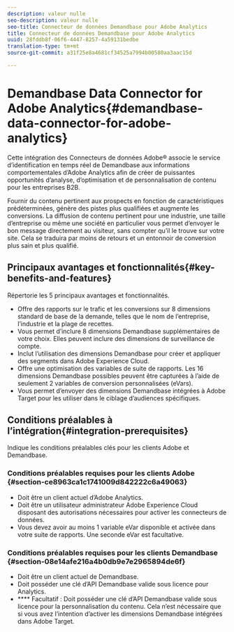```yaml
---
description: valeur nulle
seo-description: valeur nulle
seo-title: Connecteur de données Demandbase pour Adobe Analytics
title: Connecteur de données Demandbase pour Adobe Analytics
uuid: 28fddb8f-06f6-4447-8257-4a59131bedbe
translation-type: tm+mt
source-git-commit: a31f25e8a4681cf34525a7994b00580aa3aac15d

---
```



# Demandbase Data Connector for Adobe Analytics{#demandbase-data-connector-for-adobe-analytics}

Cette intégration des Connecteurs de données Adobe® associe le service d’identification en temps réel de Demandbase aux informations comportementales d’Adobe Analytics afin de créer de puissantes opportunités d’analyse, d’optimisation et de personnalisation de contenu pour les entreprises B2B.

Fournir du contenu pertinent aux prospects en fonction de caractéristiques prédéterminées, génère des pistes plus qualifiées et augmente les conversions. La diffusion de contenu pertinent pour une industrie, une taille d’entreprise ou même une société en particulier vous permet d’envoyer le bon message directement au visiteur, sans compter qu’il le trouve sur votre site. Cela se traduira par moins de retours et un entonnoir de conversion plus sain et plus qualifié.

## Principaux avantages et fonctionnalités{#key-benefits-and-features}

Répertorie les 5 principaux avantages et fonctionnalités.

* Offre des rapports sur le trafic et les conversions sur 8 dimensions standard de base de la demande, telles que le nom de l’entreprise, l’industrie et la plage de recettes.
* Vous permet d’inclure 8 dimensions Demandbase supplémentaires de votre choix. Elles peuvent inclure des dimensions de surveillance de compte.
* Inclut l’utilisation des dimensions Demandbase pour créer et appliquer des segments dans Adobe Experience Cloud.
* Offre une optimisation des variables de suite de rapports. Les 16 dimensions Demandbase possibles peuvent être capturées à l’aide de seulement 2 variables de conversion personnalisées (eVars).
* Vous permet d’envoyer des dimensions Demandbase intégrées à Adobe Target pour les utiliser dans le ciblage d’audiences spécifiques.

## Conditions préalables à l’intégration{#integration-prerequisites}

Indique les conditions préalables clés pour les clients Adobe et Demandbase.

### Conditions préalables requises pour les clients Adobe {#section-ce8963ca1c1741009d842222c6a49063}

* Doit être un client actuel d’Adobe Analytics.
* Doit être un utilisateur administrateur Adobe Experience Cloud disposant des autorisations nécessaires pour activer les connecteurs de données.
* Vous devez avoir au moins 1 variable eVar disponible et activée dans votre suite de rapports. Une seconde eVar est facultative.

### Conditions préalables requises pour les clients Demandbase {#section-08e14afe216a4b0db9e7e2965894de6f}

* Doit être un client actuel de Demandbase.
* Doit posséder une clé d’API Demandbase valide sous licence pour Analytics.
* **** Facultatif : Doit posséder une clé d’API Demandbase valide sous licence pour la personnalisation du contenu. Cela n’est nécessaire que si vous avez l’intention d’activer les dimensions Demandbase intégrées dans Adobe Target.